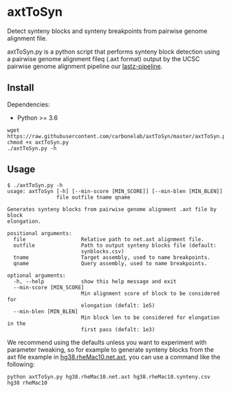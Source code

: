 # axtToSyn

Detect synteny blocks and synteny breakpoints from pairwise genome alignment file.

axtToSyn.py is a python script that performs synteny block detection using a pairwise genome alignment fileq (.axt format) output by the UCSC pairwise genome alignment pipeline our [lastz-pipeline](https://github.com/carbonelab/lastz-pipeline). 

## Install

Dependencies: 

 - Python >= 3.6

```
wget https://raw.githubusercontent.com/carbonelab/axtToSyn/master/axtToSyn.py
chmod +x axtToSyn.py
./axtToSyn.py -h
```

## Usage

```
$ ./axtToSyn.py -h
usage: axtToSyn [-h] [--min-score [MIN_SCORE]] [--min-blen [MIN_BLEN]]
                file outfile tname qname

Generates synteny blocks from pairwise genome alignment .axt file by block
elongation.

positional arguments:
  file                  Relative path to net.axt alignment file.
  outfile               Path to output synteny blocks file (default:
                        synblocks.csv)
  tname                 Target assembly, used to name breakpoints.
  qname                 Query assembly, used to name breakpoints.

optional arguments:
  -h, --help            show this help message and exit
  --min-score [MIN_SCORE]
                        Min alignment score of block to be considered for
                        elongation (defalt: 1e5)
  --min-blen [MIN_BLEN]
                        Min block len to be considered for elongation in the
                        first pass (defalt: 1e3)
```

We recommend using the defaults unless you want to experiment with parameter tweaking, so for example to generate synteny blocks from the axt file example in [hg38.rheMac10.net.axt](https://github.com/carbonelab/lastz-pipeline), you can use a command like the following:

```
python axtToSyn.py hg38.rheMac10.net.axt hg38.rheMac10.synteny.csv hg38 rheMac10
```

